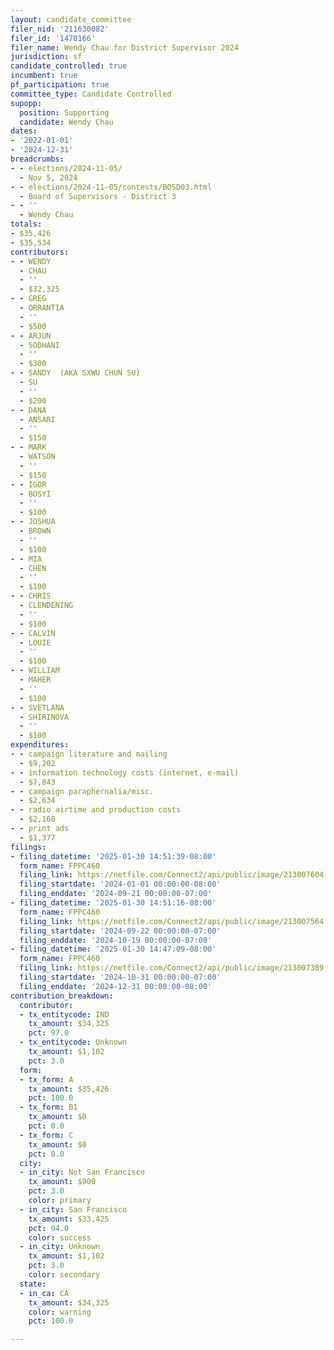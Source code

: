 ```yaml
---
layout: candidate_committee
filer_nid: '211630082'
filer_id: '1470166'
filer_name: Wendy Chau for District Supervisor 2024
jurisdiction: sf
candidate_controlled: true
incumbent: true
pf_participation: true
committee_type: Candidate Controlled
supopp:
  position: Supporting
  candidate: Wendy Chau
dates:
- '2022-01-01'
- '2024-12-31'
breadcrumbs:
- - elections/2024-11-05/
  - Nov 5, 2024
- - elections/2024-11-05/contests/BOSD03.html
  - Board of Supervisors - District 3
- - ''
  - Wendy Chau
totals:
- $35,426
- $35,534
contributors:
- - WENDY
  - CHAU
  - ''
  - $32,325
- - GREG
  - ORRANTIA
  - ''
  - $500
- - ARJUN
  - SODHANI
  - ''
  - $300
- - SANDY  (AKA SXWU CHUN SU)
  - SU
  - ''
  - $200
- - DANA
  - ANSARI
  - ''
  - $150
- - MARK
  - WATSON
  - ''
  - $150
- - IGOR
  - BOSYI
  - ''
  - $100
- - JOSHUA
  - BROWN
  - ''
  - $100
- - MIA
  - CHEN
  - ''
  - $100
- - CHRIS
  - CLENDENING
  - ''
  - $100
- - CALVIN
  - LOUIE
  - ''
  - $100
- - WILLIAM
  - MAHER
  - ''
  - $100
- - SVETLANA
  - SHIRINOVA
  - ''
  - $100
expenditures:
- - campaign literature and mailing
  - $9,202
- - information technology costs (internet, e-mail)
  - $7,843
- - campaign paraphernalia/misc.
  - $2,634
- - radio airtime and production costs
  - $2,160
- - print ads
  - $1,377
filings:
- filing_datetime: '2025-01-30 14:51:39-08:00'
  form_name: FPPC460
  filing_link: https://netfile.com/Connect2/api/public/image/213007604
  filing_startdate: '2024-01-01 00:00:00-08:00'
  filing_enddate: '2024-09-21 00:00:00-07:00'
- filing_datetime: '2025-01-30 14:51:16-08:00'
  form_name: FPPC460
  filing_link: https://netfile.com/Connect2/api/public/image/213007564
  filing_startdate: '2024-09-22 00:00:00-07:00'
  filing_enddate: '2024-10-19 00:00:00-07:00'
- filing_datetime: '2025-01-30 14:47:09-08:00'
  form_name: FPPC460
  filing_link: https://netfile.com/Connect2/api/public/image/213007389
  filing_startdate: '2024-10-31 00:00:00-07:00'
  filing_enddate: '2024-12-31 00:00:00-08:00'
contribution_breakdown:
  contributor:
  - tx_entitycode: IND
    tx_amount: $34,325
    pct: 97.0
  - tx_entitycode: Unknown
    tx_amount: $1,102
    pct: 3.0
  form:
  - tx_form: A
    tx_amount: $35,426
    pct: 100.0
  - tx_form: B1
    tx_amount: $0
    pct: 0.0
  - tx_form: C
    tx_amount: $0
    pct: 0.0
  city:
  - in_city: Not San Francisco
    tx_amount: $900
    pct: 3.0
    color: primary
  - in_city: San Francisco
    tx_amount: $33,425
    pct: 94.0
    color: success
  - in_city: Unknown
    tx_amount: $1,102
    pct: 3.0
    color: secondary
  state:
  - in_ca: CA
    tx_amount: $34,325
    color: warning
    pct: 100.0

---
```

